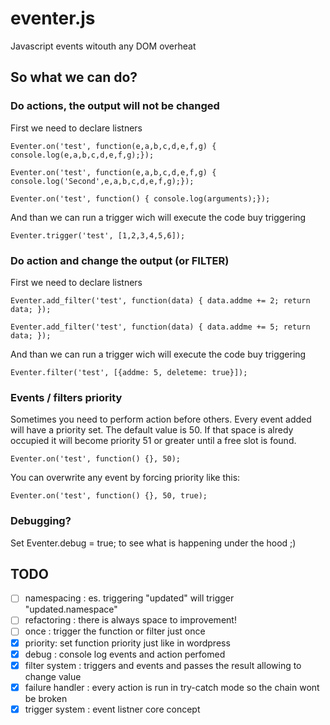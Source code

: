 # eventer.js
Javascript events witouth any DOM overheat

## So what we can do?


### Do actions, the output will not be changed
First we need to declare listners

`Eventer.on('test', function(e,a,b,c,d,e,f,g) { console.log(e,a,b,c,d,e,f,g);});`

`Eventer.on('test', function(e,a,b,c,d,e,f,g) { console.log('Second',e,a,b,c,d,e,f,g);});`

`Eventer.on('test', function() { console.log(arguments);});`

And than we can run a trigger wich will execute the code buy triggering

`Eventer.trigger('test', [1,2,3,4,5,6]);`


     
### Do action and change the output (or FILTER)
First we need to declare listners

`Eventer.add_filter('test', function(data) { data.addme += 2; return data; });`

`Eventer.add_filter('test', function(data) { data.addme += 5; return data; });`

And than we can run a trigger wich will execute the code buy triggering

`Eventer.filter('test', [{addme: 5, deleteme: true}]);`

### Events / filters priority
Sometimes you need to perform action before others.
Every event added will have a priority set. The default value is 50.
If that space is alredy occupied it will become priority 51 or greater until a free slot is found.

`Eventer.on('test', function() {}, 50);`

You can overwrite any event by forcing priority like this:

`Eventer.on('test', function() {}, 50, true);`


### Debugging?
Set Eventer.debug = true; to see what is happening under the hood ;)


## TODO
- [ ] namespacing : es. triggering "updated" will trigger "updated.namespace"
- [ ] refactoring : there is always space to improvement!
- [ ] once : trigger the function or filter just once
- [x] priority: set function priority just like in wordpress
- [x] debug : console log events and action perfomed
- [x] filter system : triggers and events and passes the result allowing to change value
- [x] failure handler : every action is run in try-catch mode so the chain wont be broken
- [x] trigger system : event listner core concept
